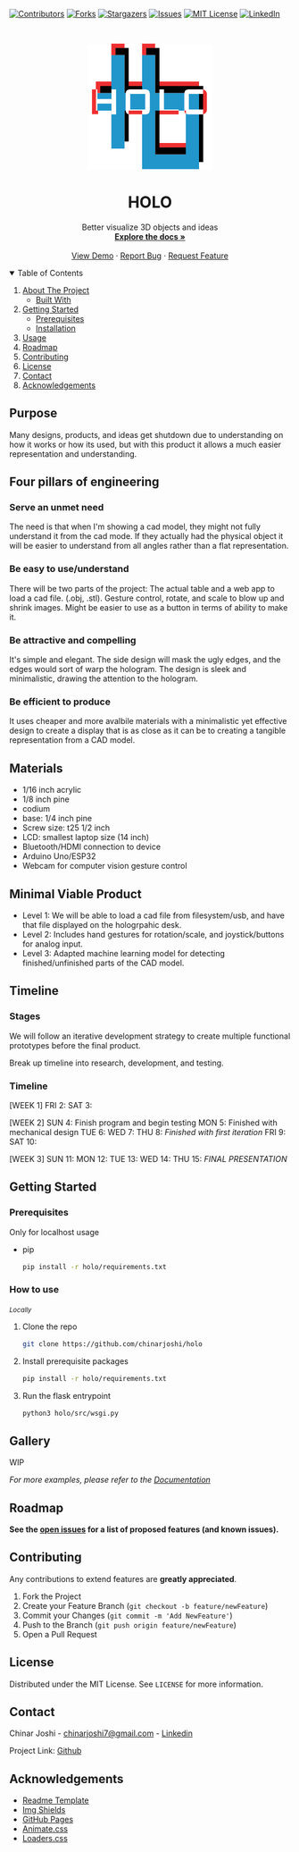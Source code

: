 [![Contributors][contributors-shield]][contributors-url]
[![Forks][forks-shield]][forks-url]
[![Stargazers][stars-shield]][stars-url]
[![Issues][issues-shield]][issues-url]
[![MIT License][license-shield]][license-url]
[![LinkedIn][linkedin-shield]][linkedin-url]

<!-- PROJECT LOGO -->
<br />

<p align="center">
  <a href="#">
    <img src="images/logo.png" alt="Logo" width="225" height="225">
  </a>

  <h1 align="center">HOLO</h1>

  <p align="center">
    Better visualize 3D objects and ideas
    <br />
    <a href="https://github.com/chinarjoshi/holo"><strong>Explore the docs »</strong></a>
    <br />
    <br />
    <a href="#">View Demo</a>
    ·
    <a href="https://github.com/chinarjoshi/holo/issues">Report Bug</a>
    ·
    <a href="https://github.com/chinarjoshi/holo/issues">Request Feature</a>
  </p>
</p>

<!-- TABLE OF CONTENTS -->
<details open="open">
  <summary>Table of Contents</summary>
  <ol>
    <li>
      <a href="#about-the-project">About The Project</a>
      <ul>
        <li><a href="#built-with">Built With</a></li>
      </ul>
    </li>
    <li>
      <a href="#getting-started">Getting Started</a>
      <ul>
        <li><a href="#prerequisites">Prerequisites</a></li>
        <li><a href="#installation">Installation</a></li>
      </ul>
    </li>
    <li><a href="#usage">Usage</a></li>
    <li><a href="#roadmap">Roadmap</a></li>
    <li><a href="#contributing">Contributing</a></li>
    <li><a href="#license">License</a></li>
    <li><a href="#contact">Contact</a></li>
    <li><a href="#acknowledgements">Acknowledgements</a></li>
  </ol>
</details>

## Purpose

Many designs, products, and ideas get shutdown due to understanding on how it works or how its used, but with this product it allows a much easier representation and understanding.

## Four pillars of engineering

### Serve an unmet need
The need is that when I'm showing a cad model, they might not fully understand it from the cad mode. If they actually had the physical object it will be easier to understand from all angles rather than a flat representation.

### Be easy to use/understand
There will be two parts of the project: The actual table and a web app to load a cad file. (.obj, .stl). Gesture control, rotate, and scale to blow up and shrink images. Might be easier to use as a button in terms of ability to make it.

### Be attractive and compelling
It's simple and elegant. The side design will mask the ugly edges, and the edges would sort of warp the hologram. The design is sleek and minimalistic, drawing the attention to the hologram.

### Be efficient to produce
It uses cheaper and more avalbile materials with a minimalistic yet effective design to create a display that is as close as it can be to creating a tangible representation from a CAD model.


## Materials

- 1/16 inch acrylic
- 1/8 inch pine
- codium
- base: 1/4 inch pine
- Screw size: t25 1/2 inch
- LCD: smallest laptop size (14 inch)
- Bluetooth/HDMI connection to device
- Arduino Uno/ESP32
- Webcam for computer vision gesture control

## Minimal Viable Product
 - Level 1: We will be able to load a cad file from filesystem/usb, and have that file displayed on the hologrpahic desk.
 - Level 2: Includes hand gestures for rotation/scale, and joystick/buttons for analog input.
 - Level 3: Adapted machine learning model for detecting finished/unfinished parts of the CAD model.

## Timeline

### Stages
We will follow an iterative development strategy to create multiple functional prototypes before the final product.

Break up timeline into research, development, and testing.

### Timeline
[WEEK 1]
FRI 2:
SAT 3:

[WEEK 2]
SUN 4: Finish program and begin testing
MON 5: Finished with mechanical design
TUE 6:
WED 7:
THU 8: _Finished with first iteration_
FRI 9:
SAT 10:

[WEEK 3]
SUN 11:
MON 12:
TUE 13:
WED 14:
THU 15: _FINAL PRESENTATION_

## Getting Started

### Prerequisites
Only for localhost usage

* pip
  ```sh
  pip install -r holo/requirements.txt
  ```

### How to use

<small><i>Locally</i></small>
1. Clone the repo
   ```sh
   git clone https://github.com/chinarjoshi/holo
   ```
2. Install prerequisite packages
   ```sh
   pip install -r holo/requirements.txt
   ```
4. Run the flask entrypoint
   ```sh
   python3 holo/src/wsgi.py
   ```

<!-- USAGE EXAMPLES -->
## Gallery

WIP

_For more examples, please refer to the [Documentation](https://chinarjoshi.com/holo)_

<!-- ROADMAP -->
## Roadmap

__See the [open issues](https://github.com/chinarjoshi/holo/issues) for a list of proposed features (and known issues).__
<br>

<!-- CONTRIBUTING -->
## Contributing

Any contributions to extend features are **greatly appreciated**.

1. Fork the Project
2. Create your Feature Branch (`git checkout -b feature/newFeature`)
3. Commit your Changes (`git commit -m 'Add NewFeature'`)
4. Push to the Branch (`git push origin feature/newFeature`)
5. Open a Pull Request

<!-- LICENSE -->
## License

Distributed under the MIT License. See `LICENSE` for more information.


<!-- CONTACT -->
## Contact

Chinar Joshi - chinarjoshi7@gmail.com - [Linkedin](https://linkedin.com/in/chinar-joshi-905493207/)

Project Link: [Github](https://github.com/chinarjoshi/holo)


## Acknowledgements
* [Readme Template](https://github.com/othneildrew/Best-README-Template)
* [Img Shields](https://shields.io)
* [GitHub Pages](https://pages.github.com)
* [Animate.css](https://daneden.github.io/animate.css)
* [Loaders.css](https://connoratherton.com/loaders)

<!-- MARKDOWN LINKS & IMAGES -->
<!-- https://www.markdownguide.org/basic-syntax/#reference-style-links -->
[contributors-shield]: https://img.shields.io/github/contributors/chinarjoshi/holo?style=for-the-badge
[contributors-url]: https://github.com/chinarjoshi/holo/graphs/contributors
[forks-shield]: https://img.shields.io/github/forks/chinarjoshi/holo?style=for-the-badge
[forks-url]: https://github.com/chinarjoshi/holo/network/members
[stars-shield]: https://img.shields.io/github/stars/chinarjoshi/holo?style=for-the-badge
[stars-url]: https://github.com/chinarjoshi/holo/stargazers
[issues-shield]: https://img.shields.io/github/issues/chinarjoshi/holo?style=for-the-badge
[issues-url]: https://github.com/chinarjoshi/holo/issues
[license-shield]: https://img.shields.io/github/license/chinarjoshi/holo?style=for-the-badge
[license-url]: https://github.com/chinarjoshi/holo/blob/master/LICENSE
[linkedin-shield]: https://img.shields.io/badge/-LinkedIn-black.svg?style=for-the-badge&logo=linkedin&colorB=555
[linkedin-url]: https://www.linkedin.com/in/chinar-joshi-905493207/
[product-screenshot]: images/screenshot.png
